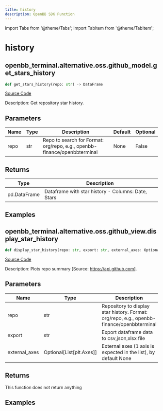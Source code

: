 ```yaml
---
title: history
description: OpenBB SDK Function
---
```


import Tabs from '@theme/Tabs';
import TabItem from '@theme/TabItem';

# history

<Tabs>
<TabItem value="model" label="Model" default>

## openbb_terminal.alternative.oss.github_model.get_stars_history

```python title='openbb_terminal/alternative/oss/github_model.py'
def get_stars_history(repo: str) -> DataFrame
```
[Source Code](https://github.com/OpenBB-finance/OpenBBTerminal/tree/main/openbb_terminal/alternative/oss/github_model.py#L88)

Description: Get repository star history.

## Parameters

| Name | Type | Description | Default | Optional |
| ---- | ---- | ----------- | ------- | -------- |
| repo | str | Repo to search for Format: org/repo, e.g., openbb-finance/openbbterminal | None | False |

## Returns

| Type | Description |
| ---- | ----------- |
| pd.DataFrame | Dataframe with star history - Columns: Date, Stars |

## Examples



</TabItem>
<TabItem value="view" label="View">

## openbb_terminal.alternative.oss.github_view.display_star_history

```python title='openbb_terminal/alternative/oss/github_view.py'
def display_star_history(repo: str, export: str, external_axes: Optional[List[matplotlib.axes._axes.Axes]]) -> None
```
[Source Code](https://github.com/OpenBB-finance/OpenBBTerminal/tree/main/openbb_terminal/alternative/oss/github_view.py#L28)

Description: Plots repo summary [Source: https://api.github.com].

## Parameters

| Name | Type | Description | Default | Optional |
| ---- | ---- | ----------- | ------- | -------- |
| repo | str | Repository to display star history. Format: org/repo, e.g., openbb-finance/openbbterminal | None | False |
| export | str | Export dataframe data to csv,json,xlsx file | None | False |
| external_axes | Optional[List[plt.Axes]] | External axes (1 axis is expected in the list), by default None | None | True |

## Returns

This function does not return anything

## Examples



</TabItem>
</Tabs>